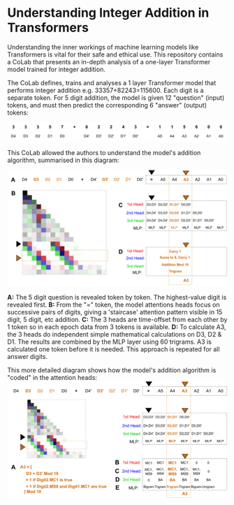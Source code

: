 # Understanding Integer Addition in Transformers

Understanding the inner workings of machine learning models like Transformers is vital for their safe and ethical use. This repository contains a CoLab that presents an in-depth analysis of a one-layer Transformer model trained for integer addition.

The CoLab defines, trains and analyses a 1 layer Transformer model that performs integer addition e.g. 33357+82243=115600. Each digit is a separate token. For 5 digit addition, the model is given 12 "question" (input) tokens, and must then predict the corresponding 6 "answer" (output) tokens:   

![QuestionAnswer](./QuestionAnswer.svg?raw=true "Question Answer Shape")

This CoLab allowed the authors to understand the model's addition algorithm, summarised in this diagram: 

![StaircaseA3_Summary](./StaircaseA3_Summary.svg?raw=true "StaircaseA3_Summary")

**A:** The 5 digit question is revealed token by token. The highest-value digit is revealed first. **B:** From the "=" token, the model attentions heads focus on successive pairs of digits, giving a 'staircase' attention pattern visible in 15 digit, 5 digit, etc addition. **C:** The 3 heads are time-offset from each other by 1 token so in each epoch data from 3 tokens is available. **D:** To calculate A3, the 3 heads do independent simple mathematical calculations on D3, D2 & D1. The results are combined by the MLP layer using 60 trigrams. A3 is calculated one token before it is needed. This approach is repeated for all answer digits.

This more detailed diagram shows how the model's addition algorithm is "coded" in the attention heads:
![StaircaseA3_Detailed](./StaircaseA3_Detailed.svg?raw=true "StaircaseA3_Detailed")

